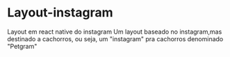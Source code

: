 # Layout-instagram
Layout em react native do instagram
Um layout baseado no instagram,mas destinado a cachorros, ou seja, um "instagram" pra cachorros denominado "Petgram"
